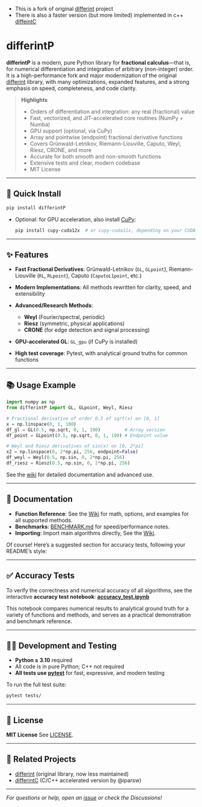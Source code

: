 - This is a fork of original [differint](https://github.com/differint/differint) project
- There is also a faster version (but more limited) implemented in c++ [diffeintC](https://github.com/iparsw/differintC)


# differintP

**differintP** is a modern, pure Python library for **fractional calculus**—that is, for numerical differentiation and integration of arbitrary (non-integer) order.
It is a high-performance fork and major modernization of the original [differint](https://github.com/differint/differint) library, with many optimizations, expanded features, and a strong emphasis on speed, completeness, and code clarity.

> **Highlights**
> - Orders of differentiation and integration: any real (fractional) value
> - Fast, vectorized, and JIT-accelerated core routines (NumPy + Numba)
> - GPU support (optional, via CuPy)
> - Array and pointwise (endpoint) fractional derivative functions
> - Covers Grünwald-Letnikov, Riemann-Liouville, Caputo, Weyl, Riesz, CRONE, and more
> - Accurate for both smooth and non-smooth functions
> - Extensive tests and clear, modern codebase
> - MIT License

---

## 🚀 Quick Install

```bash
pip install differintP
````

* Optional: for GPU acceleration, also install [CuPy](https://docs.cupy.dev/en/stable/install.html):

  ```bash
  pip install cupy-cuda12x  # or cupy-cuda11x, depending on your CUDA
  ```

---

## ✨ Features

* **Fast Fractional Derivatives**: Grünwald-Letnikov (`GL`, `GLpoint`), Riemann-Liouville (`RL`, `RLpoint`), Caputo (`CaputoL1point`, etc.)
* **Modern Implementations**: All methods rewritten for clarity, speed, and extensibility
* **Advanced/Research Methods**:

  * **Weyl** (Fourier/spectral, periodic)
  * **Riesz** (symmetric, physical applications)
  * **CRONE** (for edge detection and signal processing)
* **GPU-accelerated GL**: `GL_gpu` (if CuPy is installed)
* **High test coverage**: Pytest, with analytical ground truths for common functions

---

## 📚 Usage Example

```python
import numpy as np
from differintP import GL, GLpoint, Weyl, Riesz

# Fractional derivative of order 0.5 of sqrt(x) on [0, 1]
x = np.linspace(0, 1, 100)
df_gl = GL(0.5, np.sqrt, 0, 1, 100)         # Array version
df_point = GLpoint(0.5, np.sqrt, 0, 1, 100) # Endpoint value

# Weyl and Riesz derivatives of sin(x) on [0, 2*pi]
x2 = np.linspace(0, 2*np.pi, 256, endpoint=False)
df_weyl = Weyl(0.5, np.sin, 0, 2*np.pi, 256)
df_riesz = Riesz(0.5, np.sin, 0, 2*np.pi, 256)
```

See the [wiki](https://github.com/iparsw/differintP/wiki) for detailed documentation and advanced use.

---

## 📑 Documentation

* **Function Reference**: See the [Wiki](https://github.com/iparsw/differintP/wiki) for math, options, and examples for all supported methods.
* **Benchmarks**: [BENCHMARK.md](https://github.com/iparsw/differintC/blob/main/BENCHMARK.md) for speed/performance notes.
* **Importing**: Import main algorithms directly, See the [Wiki](https://github.com/iparsw/differintP/wiki/Namespaces).

Of course! Here’s a suggested section for accuracy tests, following your README’s style:

---

## ✅ Accuracy Tests

To verify the correctness and numerical accuracy of all algorithms, see the interactive **accuracy test notebook**:
[**accuracy\_test.ipynb**](https://github.com/iparsw/differintP/blob/master/accuracy_test.ipynb)

This notebook compares numerical results to analytical ground truth for a variety of functions and methods, and serves as a practical demonstration and benchmark reference.

---

## 🧑‍💻 Development and Testing

* **Python ≥ 3.10** required
* All code is in pure Python; C++ not required
* **All tests use [pytest](https://pytest.org/)** for fast, expressive, and modern testing

To run the full test suite:

```bash
pytest tests/
```

---



## 📝 License

**MIT License**
See [LICENSE](./LICENSE).

---

## 🔗 Related Projects

* [differint](https://github.com/differint/differint) (original library, now less maintained)
* [differintC](https://github.com/iparsw/differintC) (C/C++ accelerated version by @iparsw)
---

*For questions or help, open an [issue](https://github.com/iparsw/differintP/issues) or check the Discussions!*

